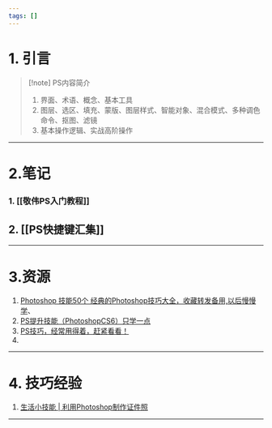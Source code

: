 ```yaml
---
tags: []
---
```

# 1. 引言
> [!note] PS内容简介
> 1. 界面、术语、概念、基本工具
> 2. 图层、选区、填充、蒙版、图层样式、智能对象、混合模式、多种调色命令、抠图、滤镜
> 3. 基本操作逻辑、实战高阶操作

---
# 2.笔记
### 1. [[敬伟PS入门教程]]
## 2. [[PS快捷键汇集]]


---
# 3.资源
1. [Photoshop 技能50个 经典的Photoshop技巧大全，收藏转发备用,以后慢慢学](https://mp.weixin.qq.com/s?__biz=MzI2MTk2Mzg5Ng==&mid=2247485919&idx=1&sn=75d810b8eff5cf4c0e3ade385dc0f1fb&scene=19#wechat_redirect)、
2. [PS提升技能（PhotoshopCS6）只学一点](https://mp.weixin.qq.com/s/yU3Kp4wZXgr4OS85zsILwg)
3. [PS技巧，经常用得着，赶紧看看！](https://mp.weixin.qq.com/s/CzVnSnAVs-tJF07t7ROESg)
4. 
---
# 4. 技巧经验

1. [生活小技能 | 利用Photoshop制作证件照](https://mp.weixin.qq.com/s/WhAdMKtG1yZfsRvn-LzwRw) 
---